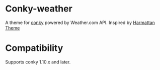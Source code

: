 # Conky-weather
A theme for [conky](https://github.com/brndnmtthws/conky) powered by Weather.com API. Inspired by [Harmattan Theme](https://github.com/zagortenay333/Harmattan)

# Compatibility
Supports conky 1.10.x and later.
